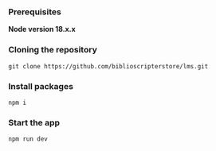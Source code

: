 ### Prerequisites

**Node version 18.x.x**

### Cloning the repository

```shell
git clone https://github.com/biblioscripterstore/lms.git
```

### Install packages

```shell
npm i
```

### Start the app

```shell
npm run dev
```